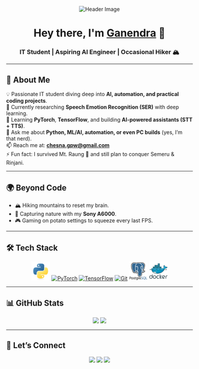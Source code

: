 <p align="center">
  <img src="https://raw.githubusercontent.com/MartinHeinz/MartinHeinz/master/header.png" alt="Header Image" />
</p>

<h1 align="center">Hey there, I'm <a href="https://github.com/SedekahIllahi">Ganendra</a> 👋</h1>

<h3 align="center">IT Student | Aspiring AI Engineer | Occasional Hiker 🏔️</h3>

---

## 📝 About Me  

💡 Passionate IT student diving deep into **AI, automation, and practical coding projects**.  
🔬 Currently researching **Speech Emotion Recognition (SER)** with deep learning.  
🌱 Learning **PyTorch**, **TensorFlow**, and building **AI-powered assistants (STT + TTS)**.  
💬 Ask me about **Python, ML/AI, automation, or even PC builds** (yes, I’m that nerd).  
📫 Reach me at: **chesna.gpw@gmail.com**  
⚡ Fun fact: I survived Mt. Raung 🌋 and still plan to conquer Semeru & Rinjani.  

---

## 🌍 Beyond Code
- 🏔️ Hiking mountains to reset my brain.  
- 📸 Capturing nature with my **Sony A6000**.  
- 🎮 Gaming on potato settings to squeeze every last FPS.  

---

## 🛠️ Tech Stack  

<p align="center">
  <a href="https://www.python.org" target="_blank"><img src="https://raw.githubusercontent.com/devicons/devicon/master/icons/python/python-original.svg" alt="Python" width="50" height="50"/></a>
  <a href="https://pytorch.org/" target="_blank"><img src="https://www.vectorlogo.zone/logos/pytorch/pytorch-icon.svg" alt="PyTorch" width="50" height="50"/></a>
  <a href="https://www.tensorflow.org/" target="_blank"><img src="https://www.vectorlogo.zone/logos/tensorflow/tensorflow-icon.svg" alt="TensorFlow" width="50" height="50"/></a>
  <a href="https://git-scm.com/" target="_blank"><img src="https://www.vectorlogo.zone/logos/git-scm/git-scm-icon.svg" alt="Git" width="50" height="50"/></a>
  <a href="https://www.postgresql.org" target="_blank"><img src="https://raw.githubusercontent.com/devicons/devicon/master/icons/postgresql/postgresql-original-wordmark.svg" alt="PostgreSQL" width="50" height="50"/></a>
  <a href="https://www.docker.com/" target="_blank"><img src="https://raw.githubusercontent.com/devicons/devicon/master/icons/docker/docker-original-wordmark.svg" alt="Docker" width="50" height="50"/></a>
</p>

---

## 📊 GitHub Stats  

<p align="center">
  <img src="https://github-readme-stats.vercel.app/api?username=SedekahIllahi&show_icons=true&theme=dracula&include_all_commits=true&count_private=true" height="165"/>
  <img src="https://github-readme-stats.vercel.app/api/top-langs/?username=SedekahIllahi&layout=compact&theme=dracula" height="165"/>
</p>

---

## 🚀 Let’s Connect  
<p align="center">
  <a href="mailto:chesna.gpw@gmail.com"><img src="https://img.shields.io/badge/Email-D14836?style=for-the-badge&logo=gmail&logoColor=white"/></a>
  <a href="https://github.com/SedekahIllahi"><img src="https://img.shields.io/badge/GitHub-100000?style=for-the-badge&logo=github&logoColor=white"/></a>
  <a href="https://www.linkedin.com/in/YOUR-LINKEDIN"><img src="https://img.shields.io/badge/LinkedIn-0077B5?style=for-the-badge&logo=linkedin&logoColor=white"/></a>
</p>
